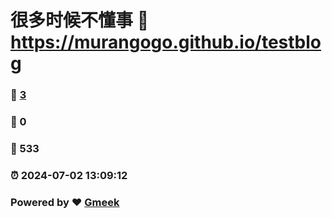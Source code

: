 # 很多时候不懂事 :link: https://murangogo.github.io/testblog 
### :page_facing_up: [3](https://murangogo.github.io/testblog/tag.html) 
### :speech_balloon: 0 
### :hibiscus: 533 
### :alarm_clock: 2024-07-02 13:09:12 
### Powered by :heart: [Gmeek](https://github.com/Meekdai/Gmeek)

